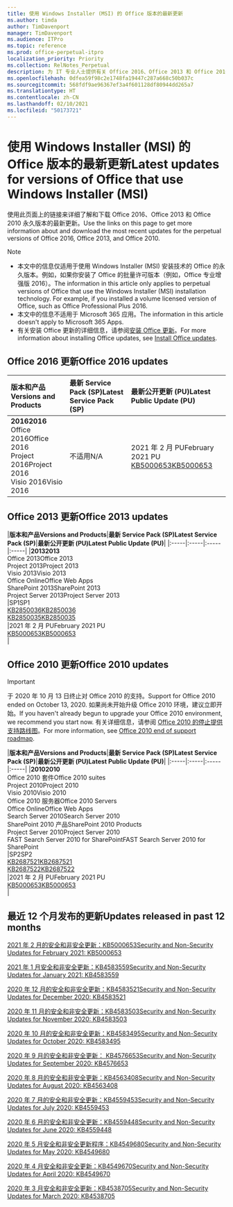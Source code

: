 ```yaml
---
title: 使用 Windows Installer (MSI) 的 Office 版本的最新更新
ms.author: timda
author: TimDavenport
manager: TimDavenport
ms.audience: ITPro
ms.topic: reference
ms.prod: office-perpetual-itpro
localization_priority: Priority
ms.collection: RelNotes_Perpetual
description: 为 IT 专业人士提供有关 Office 2016、Office 2013 和 Office 2010 永久版本的最新更新信息的链接
ms.openlocfilehash: 0dfea59f98c2e1748fa19447c287a668c50b037c
ms.sourcegitcommit: 568fdf9ae96367ef3a4f601128df80944dd265a7
ms.translationtype: HT
ms.contentlocale: zh-CN
ms.lasthandoff: 02/10/2021
ms.locfileid: "50173721"
---
```

# <a name="latest-updates-for-versions-of-office-that-use-windows-installer-msi"></a><span data-ttu-id="ad116-103">使用 Windows Installer (MSI) 的 Office 版本的最新更新</span><span class="sxs-lookup"><span data-stu-id="ad116-103">Latest updates for versions of Office that use Windows Installer (MSI)</span></span>

<span data-ttu-id="ad116-104">使用此页面上的链接来详细了解和下载 Office 2016、Office 2013 和 Office 2010 永久版本的最新更新。</span><span class="sxs-lookup"><span data-stu-id="ad116-104">Use the links on this page to get more information about and download the most recent updates for the perpetual versions of Office 2016, Office 2013, and Office 2010.</span></span>
  
 
> [!NOTE]
> - <span data-ttu-id="ad116-p101">本文中的信息仅适用于使用 Windows Installer (MSI) 安装技术的 Office 的永久版本。例如，如果你安装了 Office 的批量许可版本（例如，Office 专业增强版 2016）。</span><span class="sxs-lookup"><span data-stu-id="ad116-p101">The information in this article only applies to perpetual versions of Office that use the Windows Installer (MSI) installation technology. For example, if you installed a volume licensed version of Office, such as Office Professional Plus 2016.</span></span>
> - <span data-ttu-id="ad116-107">本文中的信息不适用于 Microsoft 365 应用。</span><span class="sxs-lookup"><span data-stu-id="ad116-107">The information in this article doesn't apply to Microsoft 365 Apps.</span></span>
> - <span data-ttu-id="ad116-108">有关安装 Office 更新的详细信息，请参阅[安装 Office 更新](https://support.office.com/article/2ab296f3-7f03-43a2-8e50-46de917611c5)。</span><span class="sxs-lookup"><span data-stu-id="ad116-108">For more information about installing Office updates, see [Install Office updates](https://support.office.com/article/2ab296f3-7f03-43a2-8e50-46de917611c5).</span></span> 


## <a name="office-2016-updates"></a><span data-ttu-id="ad116-109">Office 2016 更新</span><span class="sxs-lookup"><span data-stu-id="ad116-109">Office 2016 updates</span></span>

|<span data-ttu-id="ad116-110">**版本和产品**</span><span class="sxs-lookup"><span data-stu-id="ad116-110">**Versions and Products**</span></span>|<span data-ttu-id="ad116-111">**最新 Service Pack (SP)**</span><span class="sxs-lookup"><span data-stu-id="ad116-111">**Latest Service Pack (SP)**</span></span>|<span data-ttu-id="ad116-112">**最新公开更新 (PU)**</span><span class="sxs-lookup"><span data-stu-id="ad116-112">**Latest Public Update (PU)**</span></span>|
|:-----|:-----|:-----|
|<span data-ttu-id="ad116-113">**2016**</span><span class="sxs-lookup"><span data-stu-id="ad116-113">**2016**</span></span> <br/> <span data-ttu-id="ad116-114">Office 2016</span><span class="sxs-lookup"><span data-stu-id="ad116-114">Office 2016</span></span>  <br/> <span data-ttu-id="ad116-115">Project 2016</span><span class="sxs-lookup"><span data-stu-id="ad116-115">Project 2016</span></span>  <br/> <span data-ttu-id="ad116-116">Visio 2016</span><span class="sxs-lookup"><span data-stu-id="ad116-116">Visio 2016</span></span>  <br/> |<span data-ttu-id="ad116-117">不适用</span><span class="sxs-lookup"><span data-stu-id="ad116-117">N/A</span></span>  <br/> |<span data-ttu-id="ad116-118">2021 年 2 月 PU</span><span class="sxs-lookup"><span data-stu-id="ad116-118">February 2021 PU</span></span>  <br/> [<span data-ttu-id="ad116-119">KB5000653</span><span class="sxs-lookup"><span data-stu-id="ad116-119">KB5000653</span></span>](https://support.microsoft.com/help/5000653) <br/> |
   
## <a name="office-2013-updates"></a><span data-ttu-id="ad116-120">Office 2013 更新</span><span class="sxs-lookup"><span data-stu-id="ad116-120">Office 2013 updates</span></span>

|<span data-ttu-id="ad116-121">**版本和产品**</span><span class="sxs-lookup"><span data-stu-id="ad116-121">**Versions and Products**</span></span>|<span data-ttu-id="ad116-122">**最新 Service Pack (SP)**</span><span class="sxs-lookup"><span data-stu-id="ad116-122">**Latest Service Pack (SP)**</span></span>|<span data-ttu-id="ad116-123">**最新公开更新 (PU)**</span><span class="sxs-lookup"><span data-stu-id="ad116-123">**Latest Public Update (PU)**</span></span>|
|:-----|:-----|:-----|:-----|
|<span data-ttu-id="ad116-124">**2013**</span><span class="sxs-lookup"><span data-stu-id="ad116-124">**2013**</span></span> <br/> <span data-ttu-id="ad116-125">Office 2013</span><span class="sxs-lookup"><span data-stu-id="ad116-125">Office 2013</span></span>  <br/> <span data-ttu-id="ad116-126">Project 2013</span><span class="sxs-lookup"><span data-stu-id="ad116-126">Project 2013</span></span>  <br/> <span data-ttu-id="ad116-127">Visio 2013</span><span class="sxs-lookup"><span data-stu-id="ad116-127">Visio 2013</span></span>  <br/> <span data-ttu-id="ad116-128">Office Online</span><span class="sxs-lookup"><span data-stu-id="ad116-128">Office Web Apps</span></span>  <br/> <span data-ttu-id="ad116-129">SharePoint 2013</span><span class="sxs-lookup"><span data-stu-id="ad116-129">SharePoint 2013</span></span>  <br/> <span data-ttu-id="ad116-130">Project Server 2013</span><span class="sxs-lookup"><span data-stu-id="ad116-130">Project Server 2013</span></span>  <br/> |<span data-ttu-id="ad116-131">SP1</span><span class="sxs-lookup"><span data-stu-id="ad116-131">SP1</span></span> <br/> [<span data-ttu-id="ad116-132">KB2850036</span><span class="sxs-lookup"><span data-stu-id="ad116-132">KB2850036</span></span>](https://support.microsoft.com/kb/2850036) <br/>[<span data-ttu-id="ad116-133">KB2850035</span><span class="sxs-lookup"><span data-stu-id="ad116-133">KB2850035</span></span>](https://support.microsoft.com/kb/2850035) <br/> |<span data-ttu-id="ad116-134">2021 年 2 月 PU</span><span class="sxs-lookup"><span data-stu-id="ad116-134">February 2021 PU</span></span>  <br/> [<span data-ttu-id="ad116-135">KB5000653</span><span class="sxs-lookup"><span data-stu-id="ad116-135">KB5000653</span></span>](https://support.microsoft.com/help/5000653) <br/> |
   
## <a name="office-2010-updates"></a><span data-ttu-id="ad116-136">Office 2010 更新</span><span class="sxs-lookup"><span data-stu-id="ad116-136">Office 2010 updates</span></span>
> [!IMPORTANT]
> <span data-ttu-id="ad116-137">于 2020 年 10 月 13 日终止对 Office 2010 的支持。</span><span class="sxs-lookup"><span data-stu-id="ad116-137">Support for Office 2010 ended on October 13, 2020.</span></span> <span data-ttu-id="ad116-138">如果尚未开始升级 Office 2010 环境，建议立即开始。</span><span class="sxs-lookup"><span data-stu-id="ad116-138">If you haven't already begun to upgrade your Office 2010 environment, we recommend you start now.</span></span> <span data-ttu-id="ad116-139">有关详细信息，请参阅 [Office 2010 的停止提供支持路线图](https://docs.microsoft.com/DeployOffice/office-2010-end-support-roadmap)。</span><span class="sxs-lookup"><span data-stu-id="ad116-139">For more information, see [Office 2010 end of support roadmap](https://docs.microsoft.com/DeployOffice/office-2010-end-support-roadmap).</span></span> 

|<span data-ttu-id="ad116-140">**版本和产品**</span><span class="sxs-lookup"><span data-stu-id="ad116-140">**Versions and Products**</span></span>|<span data-ttu-id="ad116-141">**最新 Service Pack (SP)**</span><span class="sxs-lookup"><span data-stu-id="ad116-141">**Latest Service Pack (SP)**</span></span>|<span data-ttu-id="ad116-142">**最新公开更新 (PU)**</span><span class="sxs-lookup"><span data-stu-id="ad116-142">**Latest Public Update (PU)**</span></span>|
|:-----|:-----|:-----|:-----|
|<span data-ttu-id="ad116-143">**2010**</span><span class="sxs-lookup"><span data-stu-id="ad116-143">**2010**</span></span> <br/> <span data-ttu-id="ad116-144">Office 2010 套件</span><span class="sxs-lookup"><span data-stu-id="ad116-144">Office 2010 suites</span></span>  <br/> <span data-ttu-id="ad116-145">Project 2010</span><span class="sxs-lookup"><span data-stu-id="ad116-145">Project 2010</span></span>  <br/> <span data-ttu-id="ad116-146">Visio 2010</span><span class="sxs-lookup"><span data-stu-id="ad116-146">Visio 2010</span></span>  <br/> <span data-ttu-id="ad116-147">Office 2010 服务器</span><span class="sxs-lookup"><span data-stu-id="ad116-147">Office 2010 Servers</span></span>  <br/> <span data-ttu-id="ad116-148">Office Online</span><span class="sxs-lookup"><span data-stu-id="ad116-148">Office Web Apps</span></span>  <br/> <span data-ttu-id="ad116-149">Search Server 2010</span><span class="sxs-lookup"><span data-stu-id="ad116-149">Search Server 2010</span></span>  <br/> <span data-ttu-id="ad116-150">SharePoint 2010 产品</span><span class="sxs-lookup"><span data-stu-id="ad116-150">SharePoint 2010 Products</span></span>  <br/> <span data-ttu-id="ad116-151">Project Server 2010</span><span class="sxs-lookup"><span data-stu-id="ad116-151">Project Server 2010</span></span>  <br/> <span data-ttu-id="ad116-152">FAST Search Server 2010 for SharePoint</span><span class="sxs-lookup"><span data-stu-id="ad116-152">FAST Search Server 2010 for SharePoint</span></span>  <br/> |<span data-ttu-id="ad116-153">SP2</span><span class="sxs-lookup"><span data-stu-id="ad116-153">SP2</span></span> <br/>[<span data-ttu-id="ad116-154">KB2687521</span><span class="sxs-lookup"><span data-stu-id="ad116-154">KB2687521</span></span>](https://support.microsoft.com/kb/2687521) <br/> [<span data-ttu-id="ad116-155">KB2687522</span><span class="sxs-lookup"><span data-stu-id="ad116-155">KB2687522</span></span>](https://support.microsoft.com/kb/2687522) <br/> |<span data-ttu-id="ad116-156">2021 年 2 月 PU</span><span class="sxs-lookup"><span data-stu-id="ad116-156">February 2021 PU</span></span>  <br/> [<span data-ttu-id="ad116-157">KB5000653</span><span class="sxs-lookup"><span data-stu-id="ad116-157">KB5000653</span></span>](https://support.microsoft.com/help/5000653) <br/> |
   

   
## <a name="updates-released-in-past-12-months"></a><span data-ttu-id="ad116-158">最近 12 个月发布的更新</span><span class="sxs-lookup"><span data-stu-id="ad116-158">Updates released in past 12 months</span></span>

[<span data-ttu-id="ad116-159">2021 年 2 月的安全和非安全更新：KB5000653</span><span class="sxs-lookup"><span data-stu-id="ad116-159">Security and Non-Security Updates for February 2021: KB5000653</span></span>](https://support.microsoft.com/help/5000653)

[<span data-ttu-id="ad116-160">2021 年 1 月安全和非安全更新：KB4583559</span><span class="sxs-lookup"><span data-stu-id="ad116-160">Security and Non-Security Updates for January 2021: KB4583559</span></span>](https://support.microsoft.com/help/4583559)

[<span data-ttu-id="ad116-161">2020 年 12 月的安全和非安全更新：KB4583521</span><span class="sxs-lookup"><span data-stu-id="ad116-161">Security and Non-Security Updates for December 2020: KB4583521</span></span>](https://support.microsoft.com/help/4583521)

[<span data-ttu-id="ad116-162">2020 年 11 月的安全和非安全更新：KB4583503</span><span class="sxs-lookup"><span data-stu-id="ad116-162">Security and Non-Security Updates for November 2020: KB4583503</span></span>](https://support.microsoft.com/help/4583503)

[<span data-ttu-id="ad116-163">2020 年 10 月的安全和非安全更新：KB4583495</span><span class="sxs-lookup"><span data-stu-id="ad116-163">Security and Non-Security Updates for October 2020: KB4583495</span></span>](https://support.microsoft.com/help/4583495)

[<span data-ttu-id="ad116-164">2020 年 9 月的安全和非安全更新： KB4576653</span><span class="sxs-lookup"><span data-stu-id="ad116-164">Security and Non-Security Updates for September 2020: KB4576653</span></span>](https://support.microsoft.com/help/4576653)

[<span data-ttu-id="ad116-165">2020 年 8 月的安全和非安全更新：KB4563408</span><span class="sxs-lookup"><span data-stu-id="ad116-165">Security and Non-Security Updates for August 2020: KB4563408</span></span>](https://support.microsoft.com/help/4563408)

[<span data-ttu-id="ad116-166">2020 年 7 月的安全和非安全更新：KB4559453</span><span class="sxs-lookup"><span data-stu-id="ad116-166">Security and Non-Security Updates for July 2020: KB4559453</span></span>](https://support.microsoft.com/help/4559453)

[<span data-ttu-id="ad116-167">2020 年 6 月的安全和非安全更新：KB4559448</span><span class="sxs-lookup"><span data-stu-id="ad116-167">Security and Non-Security Updates for June 2020: KB4559448</span></span>](https://support.microsoft.com/help/4559448)

[<span data-ttu-id="ad116-168">2020 年 5 月安全和非安全更新程序：KB4549680</span><span class="sxs-lookup"><span data-stu-id="ad116-168">Security and Non-Security Updates for May 2020: KB4549680</span></span>](https://support.microsoft.com/help/4549680)

[<span data-ttu-id="ad116-169">2020 年 4 月安全和非安全更新：KB4549670</span><span class="sxs-lookup"><span data-stu-id="ad116-169">Security and Non-Security Updates for April 2020: KB4549670</span></span>](https://support.microsoft.com/help/4549670)

[<span data-ttu-id="ad116-170">2020 年 3 月安全和非安全更新：KB4538705</span><span class="sxs-lookup"><span data-stu-id="ad116-170">Security and Non-Security Updates for March 2020: KB4538705</span></span>](https://support.microsoft.com/help/4538705)





 




</br>